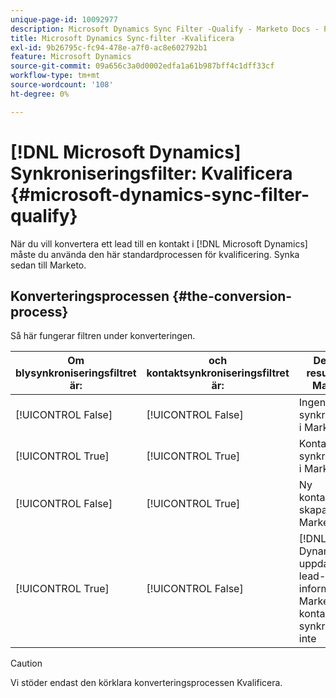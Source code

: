 ```yaml
---
unique-page-id: 10092977
description: Microsoft Dynamics Sync Filter -Qualify - Marketo Docs - Produktdokumentation
title: Microsoft Dynamics Sync-filter -Kvalificera
exl-id: 9b26795c-fc94-478e-a7f0-ac8e602792b1
feature: Microsoft Dynamics
source-git-commit: 09a656c3a0d0002edfa1a61b987bff4c1dff33cf
workflow-type: tm+mt
source-wordcount: '108'
ht-degree: 0%

---
```


# [!DNL Microsoft Dynamics] Synkroniseringsfilter: Kvalificera {#microsoft-dynamics-sync-filter-qualify}

När du vill konvertera ett lead till en kontakt i [!DNL Microsoft Dynamics] måste du använda den här standardprocessen för kvalificering. Synka sedan till Marketo.

## Konverteringsprocessen {#the-conversion-process}

Så här fungerar filtren under konverteringen.

| Om blysynkroniseringsfiltret är: | och kontaktsynkroniseringsfiltret är: | Detta är resultatet i Marketo |
|---|---|---|
| [!UICONTROL False] | [!UICONTROL False] | Ingenting synkroniseras i Marketo |
| [!UICONTROL True] | [!UICONTROL True] | Kontakten synkroniseras i Marketo |
| [!UICONTROL False] | [!UICONTROL True] | Ny kontaktpost skapas i Marketo |
| [!UICONTROL True] | [!UICONTROL False] | [!DNL MS Dynamics] uppdaterar lead-information i Marketo, men kontaktposten synkroniseras inte |

>[!CAUTION]
>
>Vi stöder endast den körklara konverteringsprocessen Kvalificera.
